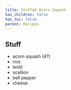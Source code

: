 ```yaml
---
title: Stuffed Acorn Squash
has_children: false
has_toc: false
parent: Recipes
---
```


## Stuff
- acorn squash (4?)
- rice
- lentil
- scallion
- bell pepper
- cheese	